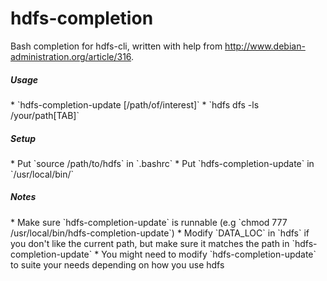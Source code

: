 hdfs-completion
===============

Bash completion for hdfs-cli, written with help from http://www.debian-administration.org/article/316.

<h5>Usage</h5>
* `hdfs-completion-update [/path/of/interest]`
* `hdfs dfs -ls /your/path[TAB]`

<h5>Setup</h5>
* Put `source /path/to/hdfs` in `.bashrc`
* Put `hdfs-completion-update` in `/usr/local/bin/`

<h5>Notes</h5>
* Make sure `hdfs-completion-update` is runnable (e.g `chmod 777 /usr/local/bin/hdfs-completion-update`)
* Modify `DATA_LOC` in `hdfs` if you don't like the current path, but make sure it matches the path in `hdfs-completion-update`
* You might need to modify `hdfs-completion-update` to suite your needs depending on how you use hdfs
